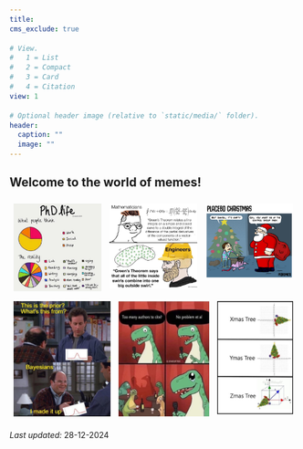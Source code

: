 ```yaml
---
title: 
cms_exclude: true

# View.
#   1 = List
#   2 = Compact
#   3 = Card
#   4 = Citation
view: 1

# Optional header image (relative to `static/media/` folder).
header:
  caption: ""
  image: ""
---
```

<html lang="en">
	<head>
	<meta name="viewport" content="width=device-width, initial-scale=1">
	<title>HTML</title>
	<style>
		.column {
	  		flex: 30%;
	  		padding: 7px;
		}
		.img {
  			width: 250px;
  			height: 300px;
  			float: left;
		}
		.container {
	   		display: flex;
		}
	</style>
	</head>  
<body>
    <h2>Welcome to the world of memes!</h2>
	<div class="container">
	   <div class="column">
	     <img src="meme1.jpg" alt="image1">
	   </div>
	   <div class="column">
	     <img src="meme2.jpg" alt="image1">
	   </div>
	   <div class="column">
	     <img src="meme5.jpg" alt="image1">
	   </div>
	</div>
	<div class="container">
	   <div class="column">
	     <img src="meme6.jpg" alt="image1">
	   </div>
	   <div class="column">
	     <img src="meme3.jpg" alt="image1">
	   </div>
	   <div class="column">
	     <img src="meme4.jpg" alt="image1">
	   </div>
	</div>
</body>
</html> 

<body>
<p> <em> Last updated:</em> 28-12-2024 </p>
</body>